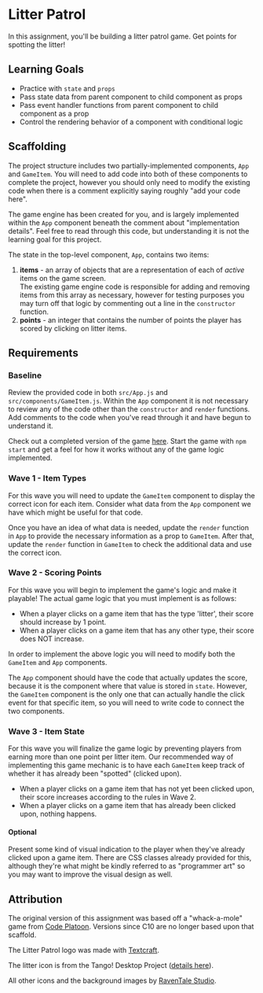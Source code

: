 # Litter Patrol

In this assignment, you'll be building a litter patrol game. Get points for spotting the litter!

## Learning Goals
- Practice with `state` and `props`
- Pass state data from parent component to child component as props
- Pass event handler functions from parent component to child component as a prop
- Control the rendering behavior of a component with conditional logic

## Scaffolding
The project structure includes two partially-implemented components, `App` and `GameItem`. You will need to add code into both of these components to complete the project, however you should only need to modify the existing code when there is a comment explicitly saying roughly "add your code here".

The game engine has been created for you, and is largely implemented within the `App` component beneath the comment about "implementation details". Feel free to read through this code, but understanding it is not the learning goal for this project.

The state in the top-level component, `App`, contains two items:
1. **items** - an array of objects that are a representation of each of _active_ items on the game screen.<br>The existing game engine code is responsible for adding and removing items from this array as necessary, however for testing purposes you may turn off that logic by commenting out a line in the `constructor` function.
1. **points** - an integer that contains the number of points the player has scored by clicking on litter items.

## Requirements
### Baseline
Review the provided code in both `src/App.js` and `src/components/GameItem.js`. Within the `App` component it is not necessary to review any of the code other than the `constructor` and `render` functions. Add comments to the code when you've read through it and have begun to understand it.

Check out a completed version of the game [here](#). Start the game with `npm start` and get a feel for how it works without any of the game logic implemented. 

### Wave 1 - Item Types
For this wave you will need to update the `GameItem` component to display the correct icon for each item. Consider what data from the `App` component we have which might be useful for that code.

Once you have an idea of what data is needed, update the `render` function in `App` to provide the necessary information as a prop to `GameItem`. After that, update the `render` function in `GameItem` to check the additional data and use the correct icon.

### Wave 2 - Scoring Points
For this wave you will begin to implement the game's logic and make it playable! The actual game logic that you must implement is as follows:

* When a player clicks on a game item that has the type 'litter', their score should increase by 1 point.
* When a player clicks on a game item that has any other type, their score does NOT increase.

In order to implement the above logic you will need to modify both the `GameItem` and `App` components.

The `App` component should have the code that actually updates the score, because it is the component where that value is stored in `state`. However, the `GameItem` component is the only one that can actually handle the click event for that specific item, so you will need to write code to connect the two components.

### Wave 3 - Item State
For this wave you will finalize the game logic by preventing players from earning more than one point per litter item. Our recommended way of implementing this game mechanic is to have each `GameItem` keep track of whether it has already been "spotted" (clicked upon).

* When a player clicks on a game item that has not yet been clicked upon, their score increases according to the rules in Wave 2.
* When a player clicks on a game item that has already been clicked upon, nothing happens.

#### Optional
Present some kind of visual indication to the player when they've already clicked upon a game item. There are CSS classes already provided for this, although they're what might be kindly referred to as "programmer art" so you may want to improve the visual design as well.

## Attribution
The original version of this assignment was based off a "whack-a-mole" game from [Code Platoon](https://codeplatoon.org/). Versions since C10 are no longer based upon that scaffold.

The Litter Patrol logo was made with [Textcraft](https://textcraft.net/).

The litter icon is from the Tango! Desktop Project ([details here](https://commons.wikimedia.org/wiki/File:Mail-mark-junk-2.svg)).

All other icons and the background images by [RavenTale Studio](https://raventale.itch.io/).
